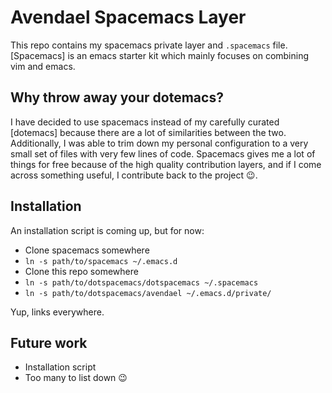 # Avendael Spacemacs Layer

This repo contains my spacemacs private layer and `.spacemacs` file.
[Spacemacs] is an emacs starter kit which mainly focuses on combining
vim and emacs.

## Why throw away your dotemacs?

I have decided to use spacemacs instead of my carefully curated
[dotemacs] because there are a lot of similarities between the two.
Additionally, I was able to trim down my personal configuration to a very
small set of files with very few lines of code. Spacemacs gives me a lot
of things for free because of the high quality contribution layers, and if
I come across something useful, I contribute back to the project :wink:.

## Installation

An installation script is coming up, but for now:

- Clone spacemacs somewhere
- `ln -s path/to/spacemacs ~/.emacs.d`
- Clone this repo somewhere
- `ln -s path/to/dotspacemacs/dotspacemacs ~/.spacemacs`
- `ln -s path/to/dotspacemacs/avendael ~/.emacs.d/private/`

Yup, links everywhere.

## Future work

- Installation script
- Too many to list down :wink:
